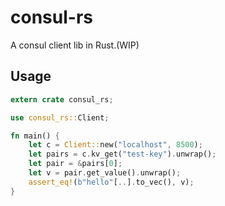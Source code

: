 # consul-rs

A consul client lib in Rust.(WIP)

## Usage

```rust
extern crate consul_rs;

use consul_rs::Client;

fn main() {
    let c = Client::new("localhost", 8500);
    let pairs = c.kv_get("test-key").unwrap();
    let pair = &pairs[0];
    let v = pair.get_value().unwrap();
    assert_eq!(b"hello"[..].to_vec(), v);
}
```
